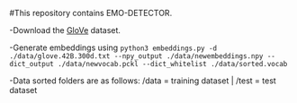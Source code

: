 #This repository contains EMO-DETECTOR.


-Download the [GloVe](http://nlp.stanford.edu/data/glove.42B.300d.zip) dataset.

-Generate embeddings using ```python3 embeddings.py -d ./data/glove.42B.300d.txt --npy_output ./data/newembeddings.npy --dict_output ./data/newvocab.pckl --dict_whitelist ./data/sorted.vocab```

-Data sorted folders are as follows: /data = training dataset | /test = test dataset
